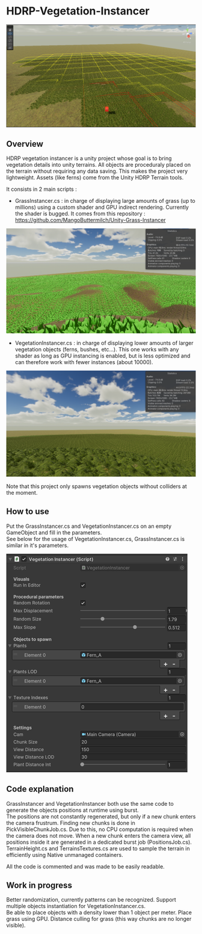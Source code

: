 # HDRP-Vegetation-Instancer

![Presentation](./presentation.png?raw=true "Presentation")

## Overview

HDRP vegetation instancer is a unity project whose goal is to bring vegetation details into unity terrains. All objects are proceduraly placed on the terrain without requiring any data saving. This makes the project very lightweight. Assets (like ferns) come from the Unity HDRP Terrain tools.

It consists in 2 main scripts :

- GrassInstancer.cs : in charge of displaying large amounts of grass (up to millions) using a custom shader and GPU indirect rendering. Currently the shader is bugged. It comes from this repository : https://github.com/MangoButtermilch/Unity-Grass-Instancer

![GrassInstancer](./grassInstancer.png?raw=true "GrassInstancer")

- VegetationInstancer.cs : in charge of displaying lower amounts of larger vegetation objects (ferns, bushes, etc...). This one works with any shader as long as GPU instancing is enabled, but is less optimized and can therefore work with fewer instances (about 10000).

![VegetationInstancer](./vegetationInstancer.png?raw=true "VegetationInstancer")

Note that this project only spawns vegetation objects without colliders at the moment.

## How to use

Put the GrassInstancer.cs and VegetationInstancer.cs on an empty GameObject and fill in the parameters.   
See below for the usage of VegetationInstancer.cs, GrassInstancer.cs is similar in it's parameters.

![Usage](./usage.png?raw=true "Usage")

## Code explanation

GrassInstancer and VegetationInstancer both use the same code to generate the objects positions at runtime using burst.   
The positions are not constantly regenerated, but only if a new chunk enters the camera frustrum. Finding new chunks is done in PickVisibleChunkJob.cs. Due to this, no CPU computation is required when the camera does not move. When a new chunk enters the camera view, all positions inside it are generated in a dedicated burst job (PositionsJob.cs).   
TerrainHeight.cs and TerrainsTextures.cs are used to sample the terrain in efficiently using Native unmanaged containers.

All the code is commented and was made to be easily readable.

## Work in progress

Better randomization, currently patterns can be recognized.
Support multiple objects instantiation for VegetationInstancer.cs.   
Be able to place objects with a density lower than 1 object per meter.
Place grass using GPU.
Distance culling for grass (this way chunks are no longer visible).
